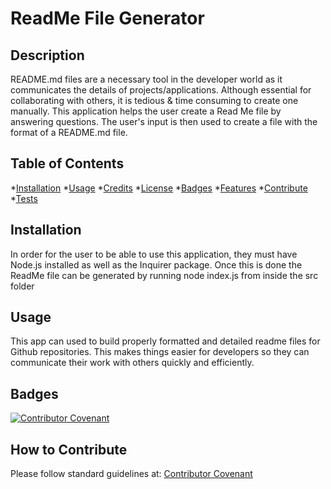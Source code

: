 
# ReadMe File Generator

## Description

README.md files are a necessary tool in the developer world as it communicates the details of projects/applications. Although essential for collaborating with others, it is tedious & time consuming to create one manually. This application helps the user create a Read Me file by answering questions. The user's input is then used to create a file with the format of a README.md file.    
  

## Table of Contents 

  *[Installation](#installation)
  *[Usage](#usage)
  *[Credits](#credits)
  *[License](#license)
  *[Badges](#badges)
  *[Features](#features)
  *[Contribute](#contribute)
  *[Tests](#tests)

## Installation

In order for the user to be able to use this application, they must have Node.js installed as well as the Inquirer package. 
Once this is done the ReadMe file can be generated by running node index.js from inside the src folder 

## Usage

This app can used to build properly formatted and detailed readme files for Github repositories. This makes things easier for developers so they can communicate their work with others quickly and efficiently.


## Badges

[![Contributor Covenant](https://img.shields.io/badge/Contributor%20Covenant-2.1-4baaaa.svg)](code_of_conduct.md)


## How to Contribute

Please follow standard guidelines at: [Contributor Covenant](https://www.contributor-covenant.org/) 


